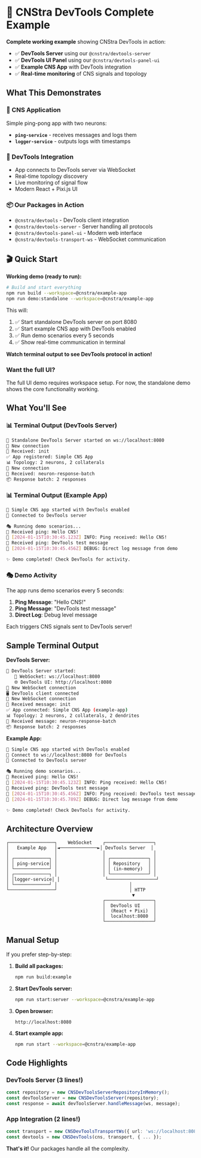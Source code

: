 # 🚀 CNStra DevTools Complete Example

**Complete working example** showing CNStra DevTools in action:
- ✅ **DevTools Server** using our `@cnstra/devtools-server` 
- ✅ **DevTools UI Panel** using our `@cnstra/devtools-panel-ui`
- ✅ **Example CNS App** with DevTools integration
- ✅ **Real-time monitoring** of CNS signals and topology

## What This Demonstrates

### **🎯 CNS Application**
Simple ping-pong app with two neurons:
- **`ping-service`** - receives messages and logs them
- **`logger-service`** - outputs logs with timestamps

### **🔧 DevTools Integration**
- App connects to DevTools server via WebSocket
- Real-time topology discovery
- Live monitoring of signal flow
- Modern React + Pixi.js UI

### **📦 Our Packages in Action**
- `@cnstra/devtools` - DevTools client integration
- `@cnstra/devtools-server` - Server handling all protocols
- `@cnstra/devtools-panel-ui` - Modern web interface
- `@cnstra/devtools-transport-ws` - WebSocket communication

## 🎬 Quick Start

**Working demo (ready to run):**

```bash
# Build and start everything
npm run build --workspace=@cnstra/example-app
npm run demo:standalone --workspace=@cnstra/example-app
```

This will:
1. ✅ Start standalone DevTools server on port 8080
2. ✅ Start example CNS app with DevTools enabled  
3. ✅ Run demo scenarios every 5 seconds
4. ✅ Show real-time communication in terminal

**Watch terminal output to see DevTools protocol in action!**

### Want the full UI?

The full UI demo requires workspace setup. For now, the standalone demo shows the core functionality working.

## What You'll See

### **📊 Terminal Output (DevTools Server)**
```bash
🚀 Standalone DevTools Server started on ws://localhost:8080
📡 New connection
📨 Received: init
✅ App registered: Simple CNS App
📊 Topology: 2 neurons, 2 collaterals
📡 New connection
📨 Received: neuron-response-batch
📦 Response batch: 2 responses
```

### **📊 Terminal Output (Example App)**
```bash
🚀 Simple CNS app started with DevTools enabled
🔗 Connected to DevTools server

🎭 Running demo scenarios...
📨 Received ping: Hello CNS!
📝 [2024-01-15T10:30:45.123Z] INFO: Ping received: Hello CNS!
📨 Received ping: DevTools test message  
📝 [2024-01-15T10:30:45.456Z] DEBUG: Direct log message from demo

✨ Demo completed! Check DevTools for activity.
```

### **🎭 Demo Activity**
The app runs demo scenarios every 5 seconds:
1. **Ping Message**: "Hello CNS!"
2. **Ping Message**: "DevTools test message"  
3. **Direct Log**: Debug level message

Each triggers CNS signals sent to DevTools server!

## Sample Terminal Output

**DevTools Server:**
```bash
🚀 DevTools Server started:
   📡 WebSocket: ws://localhost:8080
   🌐 DevTools UI: http://localhost:8080
📡 New WebSocket connection
🖥️ DevTools client connected
📡 New WebSocket connection
📨 Received message: init
✅ App connected: Simple CNS App (example-app)
📊 Topology: 2 neurons, 2 collaterals, 2 dendrites
📨 Received message: neuron-response-batch
📦 Response batch: 2 responses
```

**Example App:**
```bash
🚀 Simple CNS app started with DevTools enabled
📡 Connect to ws://localhost:8080 for DevTools
🔗 Connected to DevTools server

🎭 Running demo scenarios...
📨 Received ping: Hello CNS!
📝 [2024-01-15T10:30:45.123Z] INFO: Ping received: Hello CNS!
📨 Received ping: DevTools test message  
📝 [2024-01-15T10:30:45.456Z] INFO: Ping received: DevTools test message
📝 [2024-01-15T10:30:45.789Z] DEBUG: Direct log message from demo

✨ Demo completed! Check DevTools for activity.
```

## Architecture Overview

```
┌─────────────────┐    WebSocket    ┌──────────────────┐
│   Example App   │◄──────────────►│ DevTools Server  │
│                 │                 │                  │
│ ┌─────────────┐ │                 │ ┌──────────────┐ │
│ │ ping-service│ │                 │ │ Repository   │ │
│ └─────────────┘ │                 │ │ (in-memory)  │ │
│ ┌─────────────┐ │                 │ └──────────────┘ │
│ │logger-service│ │                 └──────────────────┘
│ └─────────────┘ │                           │
└─────────────────┘                           │ HTTP
                                               ▼
                                    ┌──────────────────┐
                                    │  DevTools UI     │
                                    │  (React + Pixi)  │
                                    │  localhost:8080  │
                                    └──────────────────┘
```

## Manual Setup

If you prefer step-by-step:

1. **Build all packages:**
   ```bash
   npm run build:example
   ```

2. **Start DevTools server:**
   ```bash
   npm run start:server --workspace=@cnstra/example-app
   ```

3. **Open browser:**
   ```
   http://localhost:8080
   ```

4. **Start example app:**
   ```bash
   npm run start --workspace=@cnstra/example-app
   ```

## Code Highlights

### **DevTools Server (3 lines!)**
```typescript
const repository = new CNSDevToolsServerRepositoryInMemory();
const devToolsServer = new CNSDevToolsServer(repository);
const response = await devToolsServer.handleMessage(ws, message);
```

### **App Integration (2 lines!)**
```typescript
const transport = new CNSDevToolsTransportWs({ url: 'ws://localhost:8080' });
const devtools = new CNSDevTools(cns, transport, { ... });
```

**That's it!** Our packages handle all the complexity.
